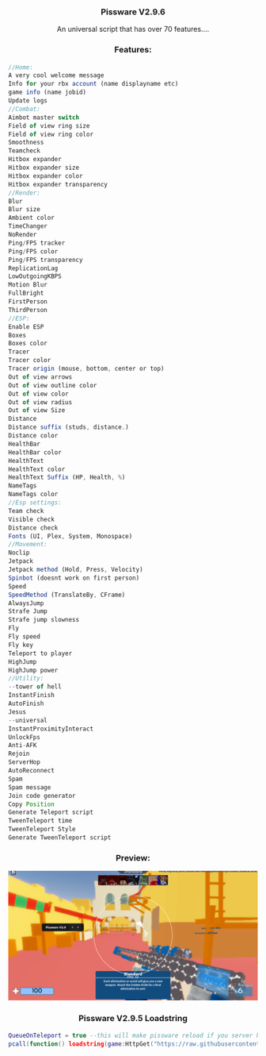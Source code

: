 
  <h3 align="center">Pissware V2.9.6</h3>

  <p align="center">
    An universal script that has over 70 features....
  </p>
</div>

<h3 align="center">Features:</h3>

```js
//Home:
A very cool welcome message 
Info for your rbx account (name displayname etc)
game info (name jobid)
Update logs
//Combat:
Aimbot master switch
Field of view ring size
Field of view ring color
Smoothness
Teamcheck
Hitbox expander
Hitbox expander size
Hitbox expander color
Hitbox expander transparency 
//Render:
Blur
Blur size
Ambient color
TimeChanger
NoRender
Ping/FPS tracker
Ping/FPS color
Ping/FPS transparency
ReplicationLag
LowOutgoingKBPS
Motion Blur
FullBright
FirstPerson
ThirdPerson
//ESP:
Enable ESP
Boxes
Boxes color
Tracer
Tracer color 
Tracer origin (mouse, bottom, center or top)
Out of view arrows
Out of view outline color
Out of view color
Out of view radius
Out of view Size
Distance
Distance suffix (studs, distance.)
Distance color
HealthBar
HealthBar color
HealthText 
HealthText color
HealthText Suffix (HP, Health, %)
NameTags
NameTags color
//Esp settings:
Team check
Visible check
Distance check
Fonts (UI, Plex, System, Monospace)
//Movement:
Noclip
Jetpack
Jetpack method (Hold, Press, Velocity)
Spinbot (doesnt work on first person)
Speed
SpeedMethod (TranslateBy, CFrame)
AlwaysJump
Strafe Jump
Strafe jump slowness
Fly
Fly speed
Fly key
Teleport to player
HighJump
HighJump power
//Utility:
--tower of hell
InstantFinish
AutoFinish
Jesus
--universal
InstantProximityInteract
UnlockFps
Anti-AFK 
Rejoin 
ServerHop
AutoReconnect
Spam
Spam message
Join code generator
Copy Position 
Generate Teleport script
TweenTeleport time
TweenTeleport Style
Generate TweenTeleport script
```
<h3 align="center">Preview:</h3>

![](https://github.com/AnAvaragelilmemer/Pissware/blob/main/Utility/image.png)
<h3 align="center">Pissware V2.9.5 Loadstring</h3>

```lua
QueueOnTeleport = true --this will make pissware reload if you server hop or rj
pcall(function() loadstring(game:HttpGet("https://raw.githubusercontent.com/AnAvaragelilmemer/Pissware/main/Main/main.lua"))() end)
```



